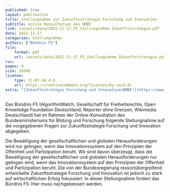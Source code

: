 ```yaml
---
published: true
layout: publikation
title: Stellungnahme zur Zukunftsstrategie Forschung und Innovation
subtitle: online Konsultation des BMBF
link: /assets/data/2022-11-17_F5_Stellungnahme Zukunftsstrategie.pdf
date: 2022-11-17
categories: Stellungnahme
authors: ["Bündnis F5"]
file:
    format: pdf
    url: /assets/data/2022-11-17_F5_Stellungnahme Zukunftsstrategie.pdf
rss:
pages: 9
size: 265KB
license:
    type: CC-BY-SA 4.0
    url: https://creativecommons.org/licenses/by-sa/4.0/
extra: "[Zukunftsstrategie Forschung und Innovation(BMBF)](https://www.bmbf.de/bmbf/de/forschung/zukunftsstrategie/zukunftsstrategie_node.html)"
---
```


Das Bündnis F5 (AlgorithmWatch, Gesellschaft für Freiheitsrechte, Open Knowledge Foundation Deutschland, Reporter ohne Grenzen, Wikimedia Deutschland) hat im Rahmen der Online-Konsultation des Bundesministeriums für Bildung und Forschung folgende Stellungnahme auf die vorgegebenen Fragen zur Zukunftsstrategie Forschung und Innovation abgegeben.

Die Bewältigung der gesellschaftlichen und globalen Herausforderungen wird nur gelingen, wenn das Innovationssystem auf den Prinzipien der Offenheit und Partizipation beruht. Wir sind davon überzeugt, dass die Bewältigung der gesellschaftlichen und globalen Herausforderungen nur gelingen wird, wenn das Innovationssystem auf den Prinzipien der Offenheit und Partizipation beruht. Die von der Bundesregierung ressortübergreifend entwickelte Zukunftsstrategie Forschung und Innovation ist jedoch zu stark auf wirtschaftlichen Erfolg fokussiert. In dieser Stellungnahme fordert das Bündnis F5: Hier muss nachgebessert werden.
